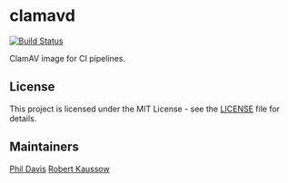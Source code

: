 # clamavd

[![Build Status](https://drone.owncloud.com/api/badges/owncloud-ci/clamavd/status.svg)](https://drone.owncloud.com/owncloud-ci/clamavd)

ClamAV image for CI pipelines.

## License

This project is licensed under the MIT License - see the [LICENSE](LICENSE) file for details.

## Maintainers

[Phil Davis](https://github.com/phil-davis)
[Robert Kaussow](https://github.com/xoxys/)
